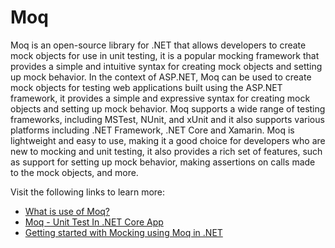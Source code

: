 # Moq

Moq is an open-source library for .NET that allows developers to create mock objects for use in unit testing, it is a popular mocking framework that provides a simple and intuitive syntax for creating mock objects and setting up mock behavior. In the context of ASP.NET, Moq can be used to create mock objects for testing web applications built using the ASP.NET framework, it provides a simple and expressive syntax for creating mock objects and setting up mock behavior. Moq supports a wide range of testing frameworks, including MSTest, NUnit, and xUnit and it also supports various platforms including .NET Framework, .NET Core and Xamarin. Moq is lightweight and easy to use, making it a good choice for developers who are new to mocking and unit testing, it also provides a rich set of features, such as support for setting up mock behavior, making assertions on calls made to the mock objects, and more.

Visit the following links to learn more:

- [What is use of Moq?](https://stackoverflow.com/questions/678878/what-is-use-of-moq)
- [Moq - Unit Test In .NET Core App](https://www.c-sharpcorner.com/article/moq-unit-test-net-core-app-using-mock-object/)
- [Getting started with Mocking using Moq in .NET](https://www.youtube.com/watch?v=9ZvDBSQa_so)
